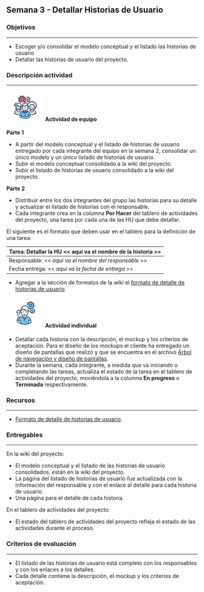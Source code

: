 ## Semana 3 - Detallar Historias de Usuario

### Objetivos

---
* Escoger y/o consolidar el modelo conceptual y el listado las historias de usuario
* Detallar las historias de usuario del proyecto.


### Descripción actividad

---
#### ![](./../../assets/images/grupo.png) Actividad de equipo

**Parte 1**

* A partir del modelo conceptual y el listado de historias de usuario entregado por cada integrante del equipo en la semana 2, consolidar un único modelo y un único listado de historias de usuario. 
* Subir el modelo conceptual consolidado a la wiki del proyecto.
* Subir el listado de historias de usuario consolidado a la wiki del proyecto.


**Parte 2**

* Distribuir entre los dos integrantes del grupo las historias para su detalle y actualizar el listado de historias con el responsable. 
* Cada integrante crea en la columna **Por Hacer** del tablero de actividades del proyecto, una tarea por cada una de las HU que debe detallar. 

El siguiente es el formato que deben usar en el tablero para la definición de una tarea:

| Tarea: Detallar la HU \<\< aquí va el nombre de la historia >> |
| -------------------------------------------------------------- |
| Responsable: \<\< _aquí va el nombre del responsable_ >>       |
| Fecha entrega: \<\< _aquí va la fecha de entrega_ >>           |

* Agregar a la sección de formatos de la wiki el [formato de detalle de historias de usuario](MT1PEA-FM-DetalleHU). 
  
#### ![](./../../assets/images/individuo.png) Actividad individual

* Detallar cada historia con la descripción, el mockup y los criterios de aceptación. Para el diseño de los mockups el cliente ha entregado un diseño de pantallas que realizó y que se encuentra en el archivo [Árbol de navegación y diseño de pantallas](./../semana4/s4_arbol_de_navegacion).
* Durante la semana, cada integrante, a medida que va iniciando o completando las tareas, actualiza el
  estado de la tarea en el tablero de actividades del proyecto, moviéndola a la columna **En progreso** o **Terminada** respectivamente.

### Recursos

---
* [Formato de detalle de historias de usuario](MT1PEA-FM-DetalleHU). 

### Entregables
 
---
En la wiki del proyecto:

* El modelo conceptual y el listado de las historias de usuario consolidados, están en la wiki del proyecto.
* La página del listado de historias de usuario fue actualizada con la información del responsable y con el enlace al detalle para cada historia de usuario.
* Una página para el detalle de cada historia.

En el tablero de actividades del proyecto:

* El estado del tablero de actividades del proyecto refleja el estado de las actividades durante el proceso.
  
### Criterios de evaluación

---
* El listado de las historias de usuario está completo con los responsables y con los enlaces a los detalles. 
* Cada detalle contiene la descripción, el mockup y los criterios de aceptación.  

